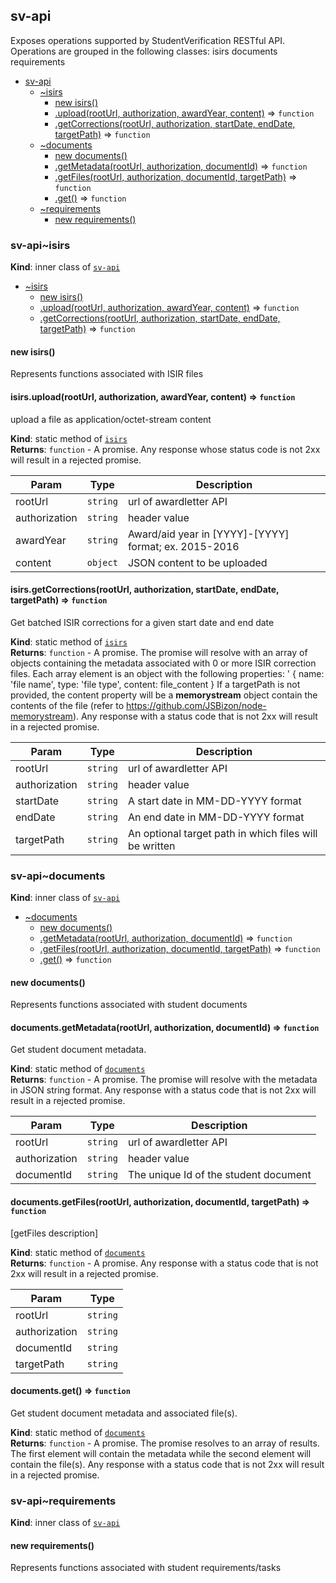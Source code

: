 <a name="module_sv-api"></a>
## sv-api
Exposes operations supported by StudentVerification RESTful API.Operations are grouped in the following classes:		isirs		documents		requirements


* [sv-api](#module_sv-api)
  * [~isirs](#module_sv-api..isirs)
    * [new isirs()](#new_module_sv-api..isirs_new)
    * [.upload(rootUrl, authorization, awardYear, content)](#module_sv-api..isirs.upload) ⇒ <code>function</code>
    * [.getCorrections(rootUrl, authorization, startDate, endDate, targetPath)](#module_sv-api..isirs.getCorrections) ⇒ <code>function</code>
  * [~documents](#module_sv-api..documents)
    * [new documents()](#new_module_sv-api..documents_new)
    * [.getMetadata(rootUrl, authorization, documentId)](#module_sv-api..documents.getMetadata) ⇒ <code>function</code>
    * [.getFiles(rootUrl, authorization, documentId, targetPath)](#module_sv-api..documents.getFiles) ⇒ <code>function</code>
    * [.get()](#module_sv-api..documents.get) ⇒ <code>function</code>
  * [~requirements](#module_sv-api..requirements)
    * [new requirements()](#new_module_sv-api..requirements_new)

<a name="module_sv-api..isirs"></a>
### sv-api~isirs
**Kind**: inner class of <code>[sv-api](#module_sv-api)</code>  

* [~isirs](#module_sv-api..isirs)
  * [new isirs()](#new_module_sv-api..isirs_new)
  * [.upload(rootUrl, authorization, awardYear, content)](#module_sv-api..isirs.upload) ⇒ <code>function</code>
  * [.getCorrections(rootUrl, authorization, startDate, endDate, targetPath)](#module_sv-api..isirs.getCorrections) ⇒ <code>function</code>

<a name="new_module_sv-api..isirs_new"></a>
#### new isirs()
Represents functions associated with ISIR files

<a name="module_sv-api..isirs.upload"></a>
#### isirs.upload(rootUrl, authorization, awardYear, content) ⇒ <code>function</code>
upload a file as application/octet-stream content

**Kind**: static method of <code>[isirs](#module_sv-api..isirs)</code>  
**Returns**: <code>function</code> - A promise.  Any response whose status code is not 2xx will result in a rejected promise.  

| Param | Type | Description |
| --- | --- | --- |
| rootUrl | <code>string</code> | url of awardletter API |
| authorization | <code>string</code> | header value |
| awardYear | <code>string</code> | Award/aid year in [YYYY]-[YYYY] format; ex. 2015-2016 |
| content | <code>object</code> | JSON content to be uploaded |

<a name="module_sv-api..isirs.getCorrections"></a>
#### isirs.getCorrections(rootUrl, authorization, startDate, endDate, targetPath) ⇒ <code>function</code>
Get batched ISIR corrections for a given start date and end date

**Kind**: static method of <code>[isirs](#module_sv-api..isirs)</code>  
**Returns**: <code>function</code> - A promise.  The promise will resolve with an array of objects containing the metadata associated with  0 or more ISIR correction files. Each array element is an object with the following properties:'			{ name: 'file name', type: 'file type', content: file_content }	If a targetPath is not provided, the content property will be a **memorystream** object	contain the contents of the file (refer to https://github.com/JSBizon/node-memorystream).	Any response with a status code that is not 2xx  will result in a rejected promise.  

| Param | Type | Description |
| --- | --- | --- |
| rootUrl | <code>string</code> | url of awardletter API |
| authorization | <code>string</code> | header value |
| startDate | <code>string</code> | A start date in MM-DD-YYYY format |
| endDate | <code>string</code> | An end date in MM-DD-YYYY format |
| targetPath | <code>string</code> | An optional target path in which files will be written |

<a name="module_sv-api..documents"></a>
### sv-api~documents
**Kind**: inner class of <code>[sv-api](#module_sv-api)</code>  

* [~documents](#module_sv-api..documents)
  * [new documents()](#new_module_sv-api..documents_new)
  * [.getMetadata(rootUrl, authorization, documentId)](#module_sv-api..documents.getMetadata) ⇒ <code>function</code>
  * [.getFiles(rootUrl, authorization, documentId, targetPath)](#module_sv-api..documents.getFiles) ⇒ <code>function</code>
  * [.get()](#module_sv-api..documents.get) ⇒ <code>function</code>

<a name="new_module_sv-api..documents_new"></a>
#### new documents()
Represents functions associated with student documents

<a name="module_sv-api..documents.getMetadata"></a>
#### documents.getMetadata(rootUrl, authorization, documentId) ⇒ <code>function</code>
Get student document metadata.

**Kind**: static method of <code>[documents](#module_sv-api..documents)</code>  
**Returns**: <code>function</code> - A promise.      The promise will resolve with the metadata in JSON string format.		Any response with a status code that is not 2xx  will result in a rejected promise.  

| Param | Type | Description |
| --- | --- | --- |
| rootUrl | <code>string</code> | url of awardletter API |
| authorization | <code>string</code> | header value |
| documentId | <code>string</code> | The unique Id of the student document |

<a name="module_sv-api..documents.getFiles"></a>
#### documents.getFiles(rootUrl, authorization, documentId, targetPath) ⇒ <code>function</code>
[getFiles description]

**Kind**: static method of <code>[documents](#module_sv-api..documents)</code>  
**Returns**: <code>function</code> - A promise.     Any response with a status code that is not 2xx  will result in a rejected promise.  

| Param | Type |
| --- | --- |
| rootUrl | <code>string</code> | 
| authorization | <code>string</code> | 
| documentId | <code>string</code> | 
| targetPath | <code>string</code> | 

<a name="module_sv-api..documents.get"></a>
#### documents.get() ⇒ <code>function</code>
Get student document metadata and associated file(s).

**Kind**: static method of <code>[documents](#module_sv-api..documents)</code>  
**Returns**: <code>function</code> - A promise.		The promise resolves to an array of results. The first element will contain		the metadata while the second element will contain the file(s).		Any response with a status code that is not 2xx  will result in a rejected promise.  
<a name="module_sv-api..requirements"></a>
### sv-api~requirements
**Kind**: inner class of <code>[sv-api](#module_sv-api)</code>  
<a name="new_module_sv-api..requirements_new"></a>
#### new requirements()
Represents functions associated with student requirements/tasks

